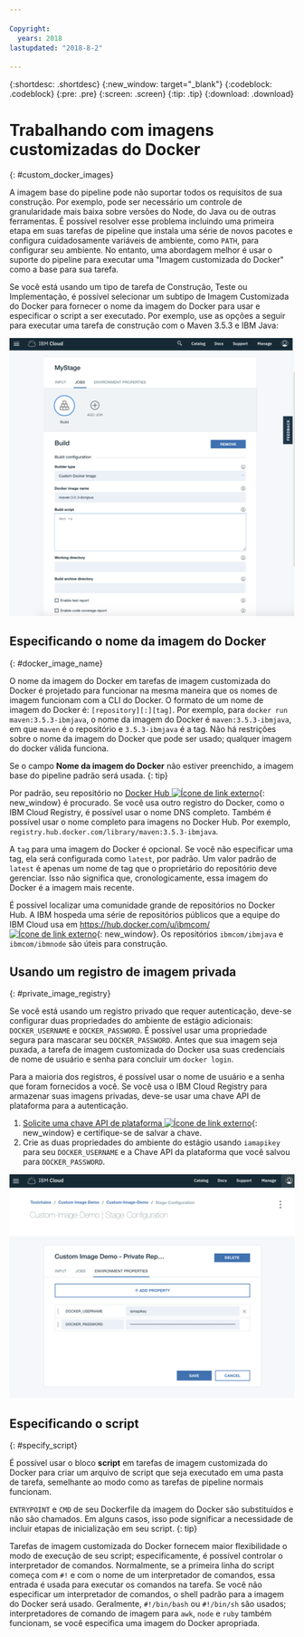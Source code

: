 ```yaml
---

Copyright:
  years: 2018
lastupdated: "2018-8-2"

---
```


{:shortdesc: .shortdesc}
{:new_window: target="_blank"}
{:codeblock: .codeblock}
{:pre: .pre}
{:screen: .screen}
{:tip: .tip}
{:download: .download}


# Trabalhando com imagens customizadas do Docker
{: #custom_docker_images}

A imagem base do pipeline pode não suportar todos os requisitos de sua construção. Por exemplo, pode ser
necessário um controle de granularidade mais baixa sobre versões do Node, do Java ou de outras ferramentas. É possível
resolver esse problema incluindo uma primeira etapa em suas tarefas de pipeline que instala uma série de
novos pacotes e configura cuidadosamente variáveis de ambiente, como `PATH`, para configurar seu
ambiente. No entanto, uma abordagem melhor é usar o suporte do pipeline para executar uma "Imagem customizada do
Docker" como a base para sua tarefa.

Se você está usando um tipo de tarefa de Construção, Teste ou Implementação, é possível selecionar um
subtipo de Imagem Customizada do Docker para fornecer o nome da imagem do Docker para usar e especificar o
script a ser executado. Por exemplo, use as opções a seguir para executar uma tarefa de construção com o Maven
3.5.3 e IBM Java:

 ![Construção do Maven com imagem customizada](images/custom-image-maven-build.png)


## Especificando o nome da imagem do Docker
{: #docker_image_name}

O nome da imagem do Docker em tarefas de imagem customizada do Docker é projetado para funcionar na mesma maneira que os nomes de imagem funcionam com a CLI do Docker. O formato de um nome de imagem do Docker é: `[repository][:][tag]`. Por exemplo, para `docker run maven:3.5.3-ibmjava`, o nome da imagem do Docker é `maven:3.5.3-ibmjava`, em que `maven` é o repositório e `3.5.3-ibmjava` é a tag. Não há restrições sobre o nome da imagem do Docker que pode ser usado; qualquer imagem do docker válida funciona.

Se o campo **Nome da imagem do Docker** não estiver preenchido, a imagem base do pipeline padrão será usada.
{: tip}

Por padrão, seu repositório no [Docker Hub ![Ícone de link externo](../../icons/launch-glyph.svg "Ícone de link externo")](https://hub.docker.com/){: new_window} é procurado. Se você usa outro registro do Docker, como o IBM Cloud Registry, é possível usar o nome DNS completo. Também é possível usar o nome completo para imagens no Docker Hub. Por exemplo, `registry.hub.docker.com/library/maven:3.5.3-ibmjava`.

A `tag` para uma imagem do Docker é opcional. Se você não especificar uma tag, ela será configurada como `latest`, por padrão. Um valor padrão de `latest` é apenas um nome de tag que o proprietário do repositório deve gerenciar. Isso não significa que, cronologicamente, essa imagem do Docker é a imagem mais recente.

É possível localizar uma comunidade grande de repositórios no Docker Hub. A IBM hospeda uma série de repositórios públicos que a equipe do IBM Cloud usa em [https://hub.docker.com/u/ibmcom/ ![Ícone de link externo](../../icons/launch-glyph.svg "Ícone de link externo")](https://hub.docker.com/u/ibmcom/){: new_window}. Os repositórios `ibmcom/ibmjava` e `ibmcom/ibmnode` são úteis para construção. 

## Usando um registro de imagem privada
{: #private_image_registry}

Se você está usando um registro privado que requer autenticação, deve-se configurar duas propriedades do ambiente de estágio adicionais: `DOCKER_USERNAME` e `DOCKER_PASSWORD`. É possível usar uma propriedade segura para mascarar seu `DOCKER_PASSWORD`. Antes que sua imagem seja puxada, a tarefa de imagem customizada do Docker usa suas credenciais de nome de usuário e senha para concluir um `docker login`.

Para a maioria dos registros, é possível usar o nome de usuário e a senha que foram fornecidos a você. Se você usa o IBM Cloud Registry para armazenar suas imagens privadas, deve-se usar uma chave API de plataforma para a autenticação. 

1. [Solicite uma chave API de plataforma ![Ícone de link externo](../../icons/launch-glyph.svg "Ícone de link externo")](https://console.bluemix.net/iam/#/apikeys){: new_window} e certifique-se de salvar a chave. 
1. Crie as duas propriedades do ambiente do estágio usando `iamapikey` para seu `DOCKER_USERNAME` e a Chave API da plataforma que você salvou para `DOCKER_PASSWORD`.

 ![Credenciais do IBM Cloud Registry](images/custom-image-private-repository.png)


## Especificando o script
{: #specify_script}

É possível usar o bloco **script** em tarefas de imagem customizada do Docker para criar um arquivo de script que seja executado em uma pasta de tarefa, semelhante ao modo como as tarefas de pipeline normais funcionam. 

`ENTRYPOINT` e `CMD` de seu Dockerfile da imagem do Docker são substituídos e não são chamados. Em alguns casos, isso pode significar a necessidade de incluir etapas de inicialização em seu script.
{: tip}

Tarefas de imagem customizada do Docker fornecem maior flexibilidade o modo de execução de seu script; especificamente, é possível controlar o interpretador de comandos. Normalmente, se a primeira linha do script começa com `#!` e com o nome de um interpretador de comandos, essa entrada é usada para executar os comandos na tarefa. Se você não especificar um interpretador de comandos, o shell padrão para a imagem do Docker será usado. Geralmente, `#!/bin/bash` ou `#!/bin/sh` são usados; interpretadores de comando de imagem para `awk`, `node` e `ruby` também funcionam, se você especifica uma imagem do Docker apropriada.
